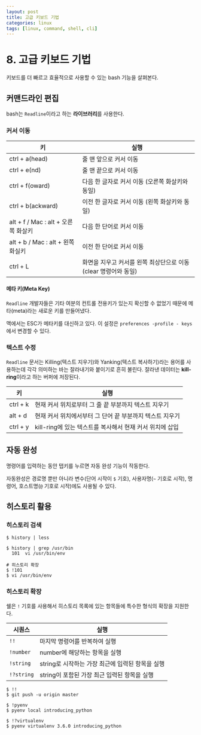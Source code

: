 ```yaml
---
layout: post
title: 고급 키보드 기법
categories: linux
tags: [linux, command, shell, cli]
---
```


# 8. 고급 키보드 기법

키보드를 더 빠르고 효율적으로 사용할 수 있는 bash 기능을 살펴본다.

## 커맨드라인 편집

bash는 `Readline`이라고 하는 **라이브러리**를 사용한다. 

### 커서 이동

| 키                             | 실행                                      |
| ----------------------------- | --------------------------------------- |
| ctrl + a(head)                | 줄 맨 앞으로 커서 이동                           |
| ctrl + e(nd)                  | 줄 맨 끝으로 커서 이동                           |
| ctrl + f(oward)               | 다음 한 글자로 커서 이동 (오른쪽 화살키와 동일)            |
| ctrl + b(ackward)             | 이전 한 글자로 커서 이동 (왼쪽 화살키와 동일)             |
| alt + f / Mac : alt + 오른쪽 화살키 | 다음 한 단어로 커서 이동                          |
| alt + b / Mac : alt + 왼쪽 화실키  | 이전 한 단어로 커서 이동                          |
| ctrl + L                      | 화면을 지우고 커서를 왼쪽 최상단으로 이동 (clear 명령어와 동일) |

#### 메타 키(Meta Key)

`Readline` 개발자들은 기타 여분의 컨트롤 전용키가 있는지 확신할 수 없었기 때문에 메타(meta)라는 새로운 키를 만들어냈다. 

맥에서는 ESC가 메타키를 대신하고 있다. 이 설정은 `preferences -profile - keys`에서 변경할 수 있다.

### 텍스트 수정

`Readline` 문서는 Killing(텍스트 지우기)와 Yanking(텍스트 복사하기)라는 용어를 사용하는데 각각 의미하는 바는 잘라내기와 붙이기로 흔히 불린다. 잘라낸 데이터는 **kill-ring**이라고 하는 버퍼에 저장된다.

| 키        | 실행                                   |
| -------- | ------------------------------------ |
| ctrl + k | 현재 커서 위치로부터 그 줄 끝 부분까지 텍스트 지우기       |
| alt + d  | 현재 커서 위치에서부터 그 단어 끝 부분까지 텍스트 지우기     |
| ctrl + y | kill-ring에 있는 텍스트를 복사해서 현재 커서 위치에 삽입 |



## 자동 완성

명령어를 입력하는 동안 탭키를 누르면 자동 완성 기능이 작동한다.

자동완성은 경로명 뿐만 아니라 변수(단어 시작이 `$` 기호), 사용자명(`~` 기호로 시작), 명령어, 호스트명(`@` 기호로 시작)에도 사용될 수 있다.



## 히스토리 활용

### 히스토리 검색

```shell
$ history | less

$ history | grep /usr/bin
  101  vi /usr/bin/env

# 히스토리 확장
$ !101
$ vi /usr/bin/env
```

### 히스토리 확장

쉘은 `!` 기호를 사용해서 히스토리 목록에 있는 항목들에 특수한 형식의 확장을 지원한다.

| 시퀀스        | 실행                             |
| ---------- | ------------------------------ |
| `!!`       | 마지막 명령어를 반복하여 실행               |
| `!number`  | number에 해당하는 항목을 실행            |
| `!string`  | string로 시작하는 가장 최근에 입력된 항목을 실행 |
| `!?string` | string이 포함된 가장 최근 입력된 항목을 실행   |

```shell
$ !!
$ git push -u origin master

$ !pyenv
$ pyenv local introducing_python

$ !?virtualenv
$ pyenv virtualenv 3.6.0 introducing_python
```
